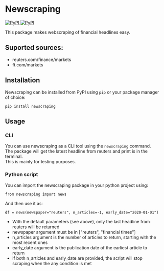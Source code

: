 # Newscraping

[
![PyPI](https://img.shields.io/pypi/v/newscraping)
![PyPI](https://img.shields.io/pypi/l/newscraping)
](https://pypi.org/project/newscraping/)

This package makes webscraping of financial headlines easy. 

## Suported sources:

- reuters.com/finance/markets
- ft.com/markets

## Installation

Newscraping can be installed from PyPI using `pip` or your package manager of choice:

```
pip install newscraping
```

## Usage

### CLI

You can use newscraping as a CLI tool using the `newscraping` command.  
The package will get the latest headline from reuters and print is in the terminal.  
This is mainly for testing purposes. 

### Python script

You can import the newscraping package in your python project using:

```
from newscraping import news
```

And then use it as:

```
df = news(newspaper="reuters", n_articles=-1, early_date="2020-01-01")
```

- With the default parameters (see above), only the last headline from reuters will be returned
- newspaper argument must be in ["reuters", "financial times"]
- n_articles argument is the number of articles to return, starting with the most recent ones
- early_date argument is the publication date of the earliest article to return
- if both n_articles and early_date are provided, the script will stop scraping when the any condition is met
